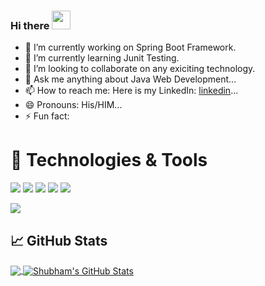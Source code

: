 ### Hi there <img src="https://raw.githubusercontent.com/MartinHeinz/MartinHeinz/master/wave.gif" width="30px">

- 🔭 I’m currently working on Spring Boot Framework.
- 🌱 I’m currently learning Junit Testing.
- 👯 I’m looking to collaborate on any exiciting technology.
- 💬 Ask me anything about Java Web Development...
- 📫 How to reach me: Here is my LinkedIn: [linkedin](https://www.linkedin.com/in/shubhamkumaroffice/)...
- 😄 Pronouns: His/HIM...
- ⚡ Fun fact: 

# 🔧 Technologies & Tools
![](https://img.shields.io/badge/Code-Java-informational?style=flat&logo=java&logoColor=white&color=2bbc8a)
![](https://img.shields.io/badge/Editor-IntelliJ_IDEA-informational?style=flat&logo=intellij-idea&logoColor=white&color=2bbc8a)
![](https://img.shields.io/badge/Code-MySQL-informational?style=flat&logo=mysql&logoColor=white&color=2bbc8a)
![](https://img.shields.io/badge/Tools-Docker-informational?style=flat&logo=docker&logoColor=white&color=2bbc8a)
![](https://img.shields.io/badge/OS-Linux-informational?style=flat&logo=linux&logoColor=white&color=2bbc8a)

![](https://komarev.com/ghpvc/?username=shubhamgitzone&label=PROFILE+VIEWS)

## &#x1f4c8; GitHub Stats
 <a href="https://github.com/shubhamgitzone/shubhamgitzone">
  <img align="center" src="https://github-readme-stats.vercel.app/api/top-langs/?username=shubhamgitzone&hide=nothing,html&title_color=ffffff&text_color=c9cacc&icon_color=2bbc8a&bg_color=1d1f21" />
</a>
<a href="https://github.com/shubhamgitzone/shubhamgitzone">
  <img align="center" src="https://github-readme-stats.vercel.app/api?username=shubhamgitzone&show_icons=true&line_height=27&count_private=true&title_color=ffffff&text_color=c9cacc&icon_color=2bbc8a&bg_color=1d1f21" alt="Shubham's GitHub Stats" />
</a>

